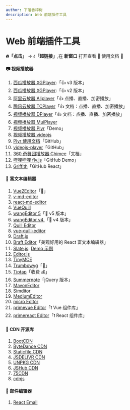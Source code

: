 ```yaml
---
author: 下落香樟树
description: Web 前端插件工具
---
```


# Web 前端插件工具

**🔥「点击」** -> **💧「超链接」**,在 **新窗口** 打开查看 👀 使用文档 📜

#### 📷 视频播放器

1.  [西瓜播放器 XGPlayer](https://h5player.bytedance.com/):「👍 v3 版本」
2.  [西瓜播放器 XGPlayer](http://v2.h5player.bytedance.com/):「👍 v2 版本」
3.  [阿里云放器 Aliplayer](https://player.alicdn.com/aliplayer/index.html)「👍 点播、直播、加密播放」
4.  [腾讯云放器 TCPlayer](https://cloud.tencent.com/document/product/881/30818)「👍 文档：点播、直播、加密播放」
5.  [视频播放器 DPlayer](https://dplayer.diygod.dev/zh/)「👍 文档：点播、直播、加密播放」
6.  [视频播放器 MuiPlayer](https://muiplayer.js.org/zh/)
7.  [视频播放器 Plyr](https://plyr.io/)「Demo」
8.  [视频播放器 videojs](https://videojs.com/)
9.  [Plyr 使用文档](https://github.com/sampotts/plyr)「GitHub」
10. [videojs-player](https://github.surmon.me/videojs-player)「GitHub」
11. [360 奇舞团播放器 Chimee](https://chimee.org/docs/index.html)「文档」
12. [哔哩哔哩 flv.js](http://bilibili.github.io/flv.js/demo/)「GitHub Demo」
13. [Griffith](https://github.com/zhihu/griffith/blob/master/README-zh-Hans.md)「GitHub React」

#### 📜 富文本编辑器

1.  [Vue2Editor](https://www.vue2editor.com/)「🌟」
2.  [v-md-editor](https://code-farmer-i.github.io/vue-markdown-editor/zh/)
3.  [react-md-editor](https://uiw.gitee.io/react-md-editor/)
4.  [VueQuill](https://vueup.github.io/vue-quill/)
5.  [wangEditor 5](https://www.wangeditor.com/)「🌟 v5 版本」
6.  [wangEditor v4 ](https://www.wangeditor.com/v4/)「🌟 v4 版本」
7.  [Quill Editor](https://quilljs.com/)
8.  [vue-quill-editor](https://github.surmon.me/vue-quill-editor)
9.  [Draft.js](https://draftjs.org/)
10. [Braft Editor](https://braft.margox.cn/)「美观好用的 React 富文本编辑器」
11. [Slate.js](https://doodlewind.github.io/slate-doc-cn/): [Demo 示例](https://www.slatejs.org/examples/richtext)
12. [Editor.js](https://editorjs.io/)
13. [TinyMCE](http://tinymce.ax-z.cn/)
14. [Trumbowyg](https://alex-d.github.io/Trumbowyg/)「🌟」
15. [Tiptap](https://tiptap.dev/)「收费 💰」
16. [Summernote](https://summernote.org/)「jQuery 版本」
17. [MavonEditor](https://www.mavoneditor.com/)
18. [Simditor](https://simditor.tower.im/)
19. [MediumEditor](https://yabwe.github.io/medium-editor/)
20. [micro Editor](https://micro-editor.github.io/)
21. [primevue Editor](https://primevue.org/editor)「❗️ Vue 组件库」
22. [primereact Editor](https://primereact.org/editor/)「❗️ React 组件库」

#### 🔗 CDN 开源库

1.  [BootCDN](https://www.bootcdn.cn/)
2.  [ByteDance CDN](https://cdn.bytedance.com/)
3.  [Staticfile CDN](http://www.staticfile.org/)
4.  [JSDELIVR CDN](https://www.jsdelivr.com/)
5.  [UNPKG CDN](https://unpkg.com/)
6.  [JSHub CDN](https://jshub.com/)
7.  [75CDN](https://cdn.baomitu.com/)
8.  [cdnjs](https://cdnjs.com/)

#### 📮 邮件编辑器

1. [React Email](https://react.email/)

